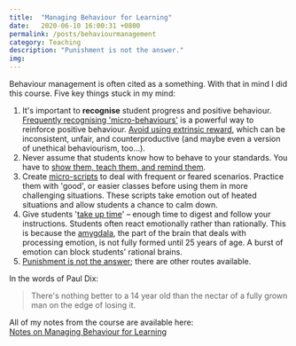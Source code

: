 ```yaml
---
title:  "Managing Behaviour for Learning"
date:   2020-06-10 16:00:31 +0800
permalink: /posts/behaviourmanagement
category: Teaching
description: "Punishment is not the answer."
img:
---
```


Behaviour management is often cited as a something. With that in mind I did this course. Five key things stuck in my mind:

1. It's important to **recognise** student progress and positive behaviour. [Frequently recognising 'micro-behaviours'](https://www.notion.so/samjamead/Week-3-Intelligent-Use-of-Recognition-to-Motivate-Students-d8acc0b5286640d3b33969c392352f37#5806e36e51384363aa8314d5f4d70435) is a powerful way to reinforce positive behaviour. [Avoid using extrinsic reward](https://www.notion.so/samjamead/Managing-Behaviour-for-Learning-Future-Learn-a3e7facebc1b4344a1a13090a47a7adc), which can be inconsistent, unfair, and counterproductive (and maybe even a version of unethical behaviourism, too...).
2. Never assume that students know how to behave to your standards. You have to [show them, teach them, and remind them](https://www.notion.so/samjamead/Week-2-Using-rules-and-routines-to-achieve-consistency-e32ba6b4945b4d47b509d9c6ad5b568d#b1396f32be1348d5843e5f970d9cad1f).
3. Create [micro-scripts](https://www.notion.so/samjamead/Week-4-Reducing-friction-when-students-behave-badly-e74b3dd6eaa8430c99327b710afd05fd#1cb7090947ca4e29856f01031545ac35) to deal with frequent or feared scenarios. Practice them with 'good', or easier classes before using them in more challenging situations. These scripts take emotion out of heated situations and allow students a chance to calm down.
4. Give students '[take up time](https://www.notion.so/samjamead/Week-4-Reducing-friction-when-students-behave-badly-e74b3dd6eaa8430c99327b710afd05fd#0993e4a1e0ea46388a227480df79e05d)' – enough time to digest and follow your instructions. Students often react emotionally rather than rationally. This is because the [amygdala](https://www.google.com/search?sxsrf=ALeKk03BtJGzLWilzLh3c3C_hw9n3rcJsA%3A1596804404459&ei=NE0tX7XZG9G8gQai35LYCw&q=Amygdala+hijack&oq=Amygdala+hijack&gs_lcp=CgZwc3ktYWIQAzIFCAAQsQMyAggAMgIIADICCAAyAggAMgIIADICCAAyAggAMgIIADICCAA6BwgAEEcQsANQrWZYrWZg8WxoAnAAeACAAUWIAXuSAQEymAEAoAECoAEBqgEHZ3dzLXdpesABAQ&sclient=psy-ab&ved=0ahUKEwi1w7b6j4nrAhVRXsAKHaKvBLsQ4dUDCAw&uact=5), the part of the brain that deals with processing emotion, is not fully formed until 25 years of age. A burst of emotion can block students' rational brains.
5. [Punishment is not the answer](https://www.notion.so/samjamead/Week-5-Reparation-and-restorative-practice-7c65396ac97c42a3a3920d37dd9d9813); there are other routes available.

In the words of Paul Dix:

> There's nothing better to a 14 year old than the nectar of a fully grown man on the edge of losing it.

All of my notes from the course are available here:  
[Notes on Managing Behaviour for Learning](https://www.notion.so/Managing-Behaviour-for-Learning-a3e7facebc1b4344a1a13090a47a7adc)
